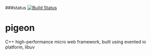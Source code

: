 ###status
[![Build Status](https://travis-ci.org/kamlesh-bambarde/pigeon.svg?branch=master)](https://travis-ci.org/kamlesh-bambarde/pigeon)

# pigeon
C++ high-performance micro web framework, built using evented io platform, libuv
